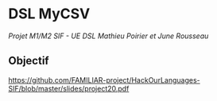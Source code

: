 # DSL MyCSV
*Projet M1/M2 SIF - UE DSL*
*Mathieu Poirier et June Rousseau*

## Objectif

https://github.com/FAMILIAR-project/HackOurLanguages-SIF/blob/master/slides/project20.pdf

